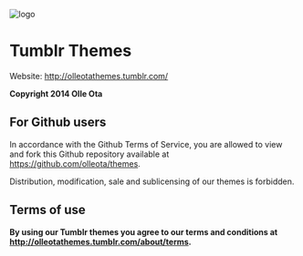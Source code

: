 ![logo](https://cloud.githubusercontent.com/assets/6053890/8142912/355a6cd2-11d4-11e5-9b51-9b1553d92920.png)

Tumblr Themes
=============

Website: http://olleotathemes.tumblr.com/

**Copyright 2014 Olle Ota**

## For Github users

In accordance with the Github Terms of Service, you are allowed to view and fork this Github repository available at  https://github.com/olleota/themes.

Distribution, modification, sale and sublicensing of our themes is forbidden.

## Terms of use

**By using our Tumblr themes you agree to our terms and conditions at http://olleotathemes.tumblr.com/about/terms.**
